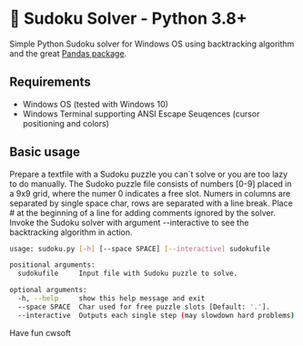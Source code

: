 # 👀 Sudoku Solver - Python 3.8+

Simple Python Sudoku solver for Windows OS using backtracking algorithm and the great [Pandas package](https://pandas.pydata.org/docs/).

## Requirements
- Windows OS (tested with Windows 10)
- Windows Terminal supporting ANSI Escape Seuqences (cursor positioning and colors)

## Basic usage
Prepare a textfile with a Sudoku puzzle you can´t solve or you are too lazy to do manually. The Sudoko puzzle file consists of numbers [0-9] placed in a 9x9 grid, where the numer 0 indicates a free slot. Numers in columns are separated by single space char, rows are separated with a line break. Place # at the beginning of a line for adding comments ignored by the solver. Invoke the Sudoku solver with argument --interactive to see the backtracking algorithm in action.

```bash
usage: sudoku.py [-h] [--space SPACE] [--interactive] sudokufile

positional arguments:
  sudokufile     Input file with Sudoku puzzle to solve.

optional arguments:
  -h, --help     show this help message and exit
  --space SPACE  Char used for free puzzle slots [Default: '.'].
  --interactive  Outputs each single step (may slowdown hard problems).
```

Have fun 
cwsoft